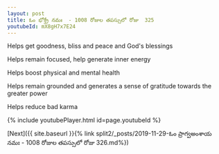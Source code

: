 ```yaml
---
layout: post
title: ఓం భోక్త్రే నమః  - 1008 రోజుల తపస్సులో రోజు  325
youtubeId: mX8gH7x7E24
---
```

 
 
Helps get goodness, bliss and peace and God's blessings
 
Helps remain focused, help generate inner energy 
 
Helps boost physical and mental health 
 
Helps remain grounded and generates a sense of gratitude towards the greater power 
 
Helps reduce bad karma
 
 
 
 


{% include youtubePlayer.html id=page.youtubeId %}
 
[Next]({{ site.baseurl }}{% link  split2/_posts/2019-11-29-ఓం ప్రాగ్వఅంశాయ నమః  - 1008 రోజుల తపస్సులో రోజు  326.md%})
 
